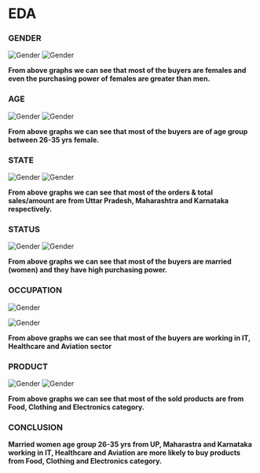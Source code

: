 # EDA

### GENDER
  ![Gender](/Outputs/gender_1.png)
  ![Gender](/Outputs/gender_2.png)
  
**From above graphs we can see that most of the buyers are females and even the purchasing power of females are greater than men.**
  
### AGE
  ![Gender](/Outputs/age_1.png)
  ![Gender](/Outputs/age_2.png)

**From above graphs we can see that most of the buyers are of age group between 26-35 yrs female.**
  
### STATE
  ![Gender](/Outputs/state_1.png)
  ![Gender](/Outputs/state_2.png)

**From above graphs we can see that most of the orders & total sales/amount are from Uttar Pradesh, Maharashtra and Karnataka respectively.**

### STATUS
  ![Gender](/Outputs/status_1.png)
  ![Gender](/Outputs/Status_2.png)
  
  
  **From above graphs we can see that most of the buyers are married (women) and they have high purchasing power.**


  
### OCCUPATION
  ![Gender](/Outputs/occupation_1.png)

  ![Gender](/Outputs/occupation_2.png)

**From above graphs we can see that most of the buyers are working in IT, Healthcare and Aviation sector**

### PRODUCT
 ![Gender](/Outputs/product_1.png)
 ![Gender](/Outputs/product_2.png)

 **From above graphs we can see that most of the sold products are from Food, Clothing and Electronics category.**

 ### CONCLUSION
 **Married women age group 26-35 yrs from UP, Maharastra and Karnataka working in IT, Healthcare and Aviation are more likely to buy products from Food, Clothing and Electronics category.**
